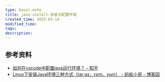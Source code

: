 ```yaml
---
type: basic-note
title: java-install-安装与配置环境
created_time: 2025-03-14
modified_time: 
tags:
description:
---
```


## 参考资料

- [如何在vscode中配置java运行环境？ - 知乎](https://www.zhihu.com/question/278838022/answer/1709832515)
- [Linux下安装Java环境三种方式（tar.gz、rpm、yum） - 蚂蚁小哥 - 博客园](https://www.cnblogs.com/antLaddie/p/17599359.html)
